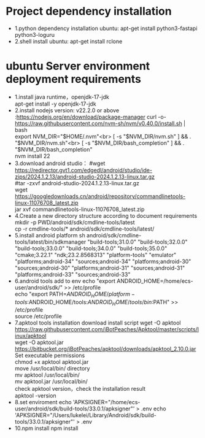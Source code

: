 # Project dependency installation
- 1.python dependency installation
  ubuntu: apt-get install python3-fastapi python3-loguru
- 2.shell install 
  ubuntu: apt-get install rclone
# ubuntu Server environment deployment requirements
- 1.install java runtime，openjdk-17-jdk<br>
    apt-get install -y openjdk-17-jdk
- 2.install nodejs version: v22.2.0 or above :https://nodejs.org/en/download/package-manager
    curl -o- https://raw.githubusercontent.com/nvm-sh/nvm/v0.40.0/install.sh | bash<br>
    export NVM_DIR="$HOME/.nvm"<br>
    [ -s "$NVM_DIR/nvm.sh" ] && \. "$NVM_DIR/nvm.sh"<br>
    [ -s "$NVM_DIR/bash_completion" ] && \. "$NVM_DIR/bash_completion"<br>
    nvm install 22
- 3.download android studio：
    #wget https://redirector.gvt1.com/edgedl/android/studio/ide-zips/2024.1.2.13/android-studio-2024.1.2.13-linux.tar.gz<br>
    #tar -zxvf android-studio-2024.1.2.13-linux.tar.gz<br>
    wget https://googledownloads.cn/android/repository/commandlinetools-linux-11076708_latest.zip<br>
    jar xvf commandlinetools-linux-11076708_latest.zip
- 4.Create a new directory structure according to document requirements
    mkdir -p PWD/android/sdk/cmdline-tools/latest<br>
    cp -r cmdline-tools/* android/sdk/cmdline-tools/latest/
- 5.install android platform
    sh android/sdk/cmdline-tools/latest/bin/sdkmanager "build-tools;31.0.0" "build-tools;32.0.0" "build-tools;33.0.0" "build-tools;34.0.0" "build-tools;35.0.0" "cmake;3.22.1" "ndk;23.2.8568313" "platform-tools" "emulator" "platforms;android-34" "sources;android-34" "platforms;android-30" "sources;android-30" "platforms;android-31" "sources;android-31" "platforms;android-33" "sources;android-33" 
- 6.android tools add to env
    echo "export ANDROID_HOME=/home/ecs-user/android/sdk/" >> /etc/profile<br>
    echo "export PATH=$ANDROID_HOME/platform-tools:$ANDROID_HOME/tools:$ANDROID_HOME/tools/bin:$PATH" >> /etc/profile<br>
    source /etc/profile
- 7.apktool tools installation
    download install script
    wget -O apktool https://raw.githubusercontent.com/iBotPeaches/Apktool/master/scripts/linux/apktool<br>
    wget -O apktool.jar https://bitbucket.org/iBotPeaches/apktool/downloads/apktool_2.10.0.jar<br>
    Set executable permissions<br>
    chmod +x apktool apktool.jar<br>
    move /usr/local/bin/ directory<br>
    mv apktool /usr/local/bin/<br>
    mv apktool.jar /usr/local/bin/<br>
    check apktool version，check the installation result<br>
    apktool -version
- 8.set enviroment
    echo 'APKSIGNER="/home/ecs-user/android/sdk/build-tools/33.0.1/apksigner"' > .env
    echo 'APKSIGNER="/Users/lukelei/Library/Android/sdk/build-tools/33.0.1/apksigner"' > .env
- 10.npm install
    npm install
